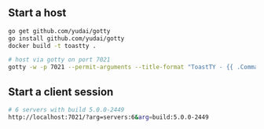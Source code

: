 ## Start a host
```bash
go get github.com/yudai/gotty
go install github.com/yudai/gotty
docker build -t toastty .

# host via gotty on port 7021
gotty -w -p 7021 --permit-arguments --title-format "ToastTY - {{ .Command }} ({{ .Hostname }})" docker run -it toastty 172.34.17.339:2375
```

## Start a client session

```bash
# 6 servers with build 5.0.0-2449
http://localhost:7021/?arg=servers:6&arg=build:5.0.0-2449
```

